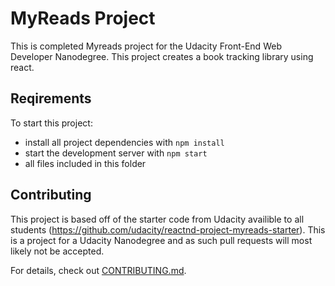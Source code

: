 # MyReads Project

This is completed Myreads project for the Udacity Front-End Web Developer Nanodegree. This project creates a book tracking library using react. 


## Reqirements

To start this project:

* install all project dependencies with `npm install`
* start the development server with `npm start`
* all files included in this folder


## Contributing

This project is based off of the starter code from Udacity availible to all students (https://github.com/udacity/reactnd-project-myreads-starter).
This is a project for a Udacity Nanodegree and as such pull requests will most likely not be accepted.

For details, check out [CONTRIBUTING.md](CONTRIBUTING.md).
